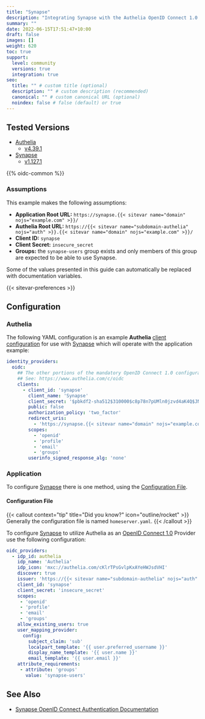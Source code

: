 ```yaml
---
title: "Synapse"
description: "Integrating Synapse with the Authelia OpenID Connect 1.0 Provider."
summary: ""
date: 2022-06-15T17:51:47+10:00
draft: false
images: []
weight: 620
toc: true
support:
  level: community
  versions: true
  integration: true
seo:
  title: "" # custom title (optional)
  description: "" # custom description (recommended)
  canonical: "" # custom canonical URL (optional)
  noindex: false # false (default) or true
---
```


## Tested Versions

- [Authelia]
  - [v4.39.1](https://github.com/authelia/authelia/releases/tag/v4.39.1)
- [Synapse]
  - [v1.127.1](https://github.com/element-hq/synapse/releases/tag/v1.127.1)

{{% oidc-common %}}

### Assumptions

This example makes the following assumptions:

- __Application Root URL:__ `https://synapse.{{< sitevar name="domain" nojs="example.com" >}}/`
- __Authelia Root URL:__ `https://{{< sitevar name="subdomain-authelia" nojs="auth" >}}.{{< sitevar name="domain" nojs="example.com" >}}/`
- __Client ID:__ `synapse`
- __Client Secret:__ `insecure_secret`
- __Groups:__ the `synapse-users` group exists and only members of this group are expected to be able to use Synapse.

Some of the values presented in this guide can automatically be replaced with documentation variables.

{{< sitevar-preferences >}}

## Configuration

### Authelia

The following YAML configuration is an example __Authelia__ [client configuration] for use with [Synapse] which will
operate with the application example:

```yaml {title="configuration.yml"}
identity_providers:
  oidc:
    ## The other portions of the mandatory OpenID Connect 1.0 configuration go here.
    ## See: https://www.authelia.com/c/oidc
    clients:
      - client_id: 'synapse'
        client_name: 'Synapse'
        client_secret: '$pbkdf2-sha512$310000$c8p78n7pUMln0jzvd4aK4Q$JNRBzwAo0ek5qKn50cFzzvE9RXV88h1wJn5KGiHrD0YKtZaR/nCb2CJPOsKaPK0hjf.9yHxzQGZziziccp6Yng'  # The digest of 'insecure_secret'.
        public: false
        authorization_policy: 'two_factor'
        redirect_uris:
          - 'https://synapse.{{< sitevar name="domain" nojs="example.com" >}}/_synapse/client/oidc/callback'
        scopes:
          - 'openid'
          - 'profile'
          - 'email'
          - 'groups'
        userinfo_signed_response_alg: 'none'
```

### Application

To configure [Synapse] there is one method, using the [Configuration File](#configuration-file).

#### Configuration File

{{< callout context="tip" title="Did you know?" icon="outline/rocket" >}}
Generally the configuration file is named `homeserver.yaml`.
{{< /callout >}}

To configure [Synapse] to utilize Authelia as an [OpenID Connect 1.0] Provider use the following configuration:

```yaml {title="homeserver.yaml"}
oidc_providers:
  - idp_id: authelia
    idp_name: 'Authelia'
    idp_icon: 'mxc://authelia.com/cKlrTPsGvlpKxAYeHWJsdVHI'
    discover: true
    issuer: 'https://{{< sitevar name="subdomain-authelia" nojs="auth" >}}.{{< sitevar name="domain" nojs="example.com" >}}'
    client_id: 'synapse'
    client_secret: 'insecure_secret'
    scopes:
     - 'openid'
     - 'profile'
     - 'email'
     - 'groups'
    allow_existing_users: true
    user_mapping_provider:
      config:
        subject_claim: 'sub'
        localpart_template: '{{ user.preferred_username }}'
        display_name_template: '{{ user.name }}'
        email_template: '{{ user.email }}'
    attribute_requirements:
     - attribute: 'groups'
       value: 'synapse-users'
```

## See Also

- [Synapse OpenID Connect Authentication Documentation](https://matrix-org.github.io/synapse/latest/openid.html)

[Authelia]: https://www.authelia.com
[Synapse]: https://github.com/matrix-org/synapse
[OpenID Connect 1.0]: ../../openid-connect/introduction.md
[client configuration]: ../../../configuration/identity-providers/openid-connect/clients.md
